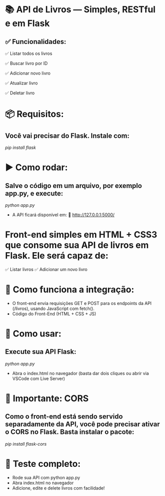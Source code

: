 <h1>📚 API de Livros — Simples, RESTful e em Flask</h1>
<h2>✅ Funcionalidades:</h2>

✅ Listar todos os livros

✅ Buscar livro por ID

✅ Adicionar novo livro

✅ Atualizar livro

✅ Deletar livro
  

<h1>📦 Requisitos:</h1>
<h2>Você vai precisar do Flask. Instale com:</h2>

_pip install flask_


<h1>▶️ Como rodar:</h1>
<h2>Salve o código em um arquivo, por exemplo app.py, e execute:</h2>

_python app.py_

- A API ficará disponível em:
📍 http://127.0.0.1:5000/


<h1>Front-end simples em HTML + CSS3 que consome sua API de livros em Flask. Ele será capaz de:</h1>

✅ Listar livros
✅ Adicionar um novo livro


<h1>🧩 Como funciona a integração:</h1>

- O front-end envia requisições GET e POST para os endpoints da API (/livros), usando JavaScript com fetch().
- Código do Front-End (HTML + CSS + JS)


<h1>🚀 Como usar:</h1>
<h2>Execute sua API Flask:</h2>

_python app.py_

- Abra o index.html no navegador (basta dar dois cliques ou abrir via VSCode com Live Server)


<h1>🔐 Importante: CORS</h1>
<h2>Como o front-end está sendo servido separadamente da API, você pode precisar ativar o CORS no Flask. Basta instalar o pacote:</h2>

_pip install flask-cors_

<h1>🧪 Teste completo:</h1>

- Rode sua API com python app.py
- Abra index.html no navegador
- Adicione, edite e delete livros com facilidade!

